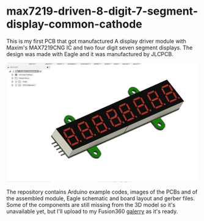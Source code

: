 # max7219-driven-8-digit-7-segment-display-common-cathode
This is my first PCB that got manufactured A display driver module with Maxim's MAX7219CNG IC and two four digit seven segment displays. The design was made with Eagle and it was manufactured by JLCPCB.

![Fusion360 model](images/1.PNG)

The repository contains Arduino example codes, images of the PCBs and of the assembled module, Eagle schematic and board layout and gerber files. Some of the components are still missing from the 3D model so it's unavailable yet, but I'll upload to my Fusion360 [galerry](https://gallery.autodesk.com/fusion360/users/S2YAKSQZSPKT) as it's ready.
